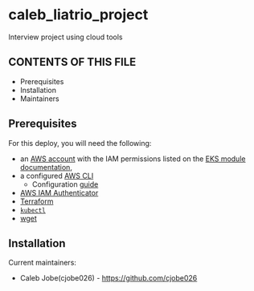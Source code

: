 # caleb_liatrio_project
Interview project using cloud tools

CONTENTS OF THIS FILE
---------------------
 * Prerequisites
 * Installation
 * Maintainers


## Prerequisites

For this deploy, you will need the following:

-   an  [AWS account](https://portal.aws.amazon.com/billing/signup?nc2=h_ct&src=default&redirect_url=https%3A%2F%2Faws.amazon.com%2Fregistration-confirmation#/start)  with the IAM permissions listed on the  [EKS module documentation](https://github.com/terraform-aws-modules/terraform-aws-eks/blob/master/docs/iam-permissions.md),
-   a configured [AWS CLI](https://aws.amazon.com/cli/)
	- Configuration [guide](https://docs.aws.amazon.com/cli/latest/userguide/cli-configure-quickstart.html)
-   [AWS IAM Authenticator](https://docs.aws.amazon.com/eks/latest/userguide/install-aws-iam-authenticator.html)
- [Terraform](https://www.terraform.io/downloads.html)
-   [`kubectl`](https://learn.hashicorp.com/tutorials/terraform/eks#kubectl)
-   [wget](https://www.gnu.org/software/wget/)
## Installation


 Current maintainers:
 * Caleb Jobe(cjobe026) - https://github.com/cjobe026
